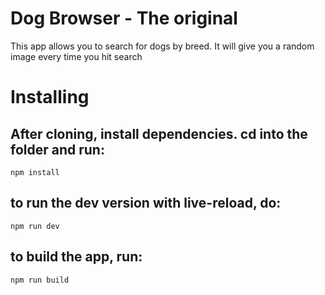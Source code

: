 # Dog Browser - The original

This app allows you to search for dogs by breed. It will give you a random image every time you hit search

# Installing

## After cloning, install dependencies. cd into the folder and run:
```npm install```


## to run the dev version with live-reload, do: 
```npm run dev```


## to build the app, run: 
```npm run build```

